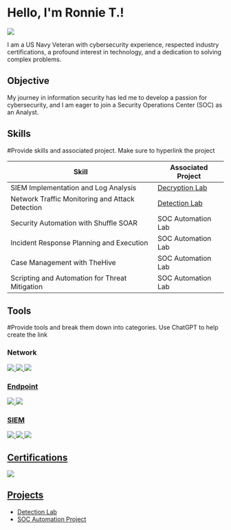 # Hello, I'm Ronnie T.!
<a href="https://linkedin.com/in/ronald-tucker-82a731266/"><img src="https://img.shields.io/badge/-LinkedIn-0072b1?&style=for-the-badge&logo=linkedin&logoColor=white" /></a>

I am a US Navy Veteran with cybersecurity experience, respected industry certifications, a profound interest in technology, and a dedication to solving complex problems.

## Objective
My journey in information security has led me to develop a passion for cybersecurity, and I am eager to join a Security Operations Center (SOC) as an Analyst.

## Skills
#Provide skills and associated project. Make sure to hyperlink the project 

| Skill                                         | Associated Project         |
|-----------------------------------------------|----------------------------|
| SIEM Implementation and Log Analysis          | <a href="https://github.com/tuck757/Decryption-Lab/">Decryption Lab</a>|
| Network Traffic Monitoring and Attack Detection | <a href="https://github.com/tuck757/Network-Analysis/blob/main/README.md">Detection Lab</a>|
| Security Automation with Shuffle SOAR         | SOC Automation Lab|
| Incident Response Planning and Execution      | SOC Automation Lab|
| Case Management with TheHive                  | SOC Automation Lab|
| Scripting and Automation for Threat Mitigation | SOC Automation Lab|

## Tools
#Provide tools and break them down into categories. Use ChatGPT to help create the link 

### Network
<div>
<a href="https://github.com/tuck757/Network-Analysis/blob/main/README.md"><img src="https://img.shields.io/badge/-Wireshark-1679A7?&style=for-the-badge&logo=Wireshark&logoColor=white" />
    <img src="https://img.shields.io/badge/-Suricata-EF3B2D?&style=for-the-badge&logo=Suricata&logoColor=white" />
    <img src="https://img.shields.io/badge/-Zeek-777BB4?&style=for-the-badge&logo=Zeek&logoColor=white" />
</div>

### Endpoint
<div>
    <img src="https://img.shields.io/badge/-Microsoft_Defender_for_Endpoint-00A4EF?&style=for-the-badge&logo=Microsoft&logoColor=white" />
    <img src="https://img.shields.io/badge/-Velociraptor-4B275F?&style=for-the-badge&logo=Velociraptor&logoColor=white" />
</div>

### SIEM
<div>
    <img src="https://img.shields.io/badge/-Microsoft_Sentinel-0078D4?&style=for-the-badge&logo=Microsoft&logoColor=white" />
    <img src="https://img.shields.io/badge/-Splunk-000000?&style=for-the-badge&logo=Splunk&logoColor=white" />
    <img src="https://img.shields.io/badge/-Elastic-005571?&style=for-the-badge&logo=Elastic&logoColor=white" />
</div>

## Certifications
<div>
<a href="https://www.credly.com/badges/bd542412-cd25-4cba-9677-b1b5bf564068/public_url"><img src="https://img.shields.io/badge/-Security%2B-FF0000?&style=for-the-badge&logo=CompTIA&logoColor=white" />

</div>

## Projects
- Detection Lab
- SOC Automation Project
